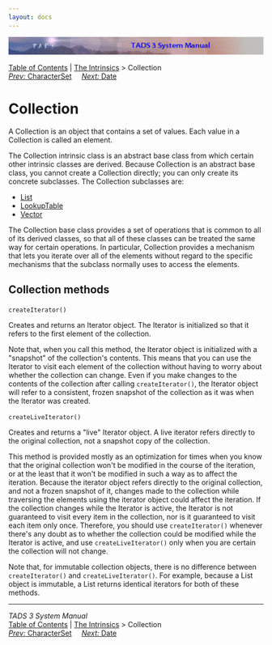 ```yaml
---
layout: docs
---
```



<img src="topbar.jpg" data-border="0" />





<a href="toc.html" class="nav">Table of Contents</a> \|
<a href="builtins.html" class="nav">The Intrinsics</a> \> Collection  
<span class="navnp"><a href="charset.html" class="nav"><em>Prev:</em> CharacterSet</a>
    <a href="date.html" class="nav"><em>Next:</em> Date</a>     </span>





# Collection

A Collection is an object that contains a set of values. Each value in a
Collection is called an element.

The Collection intrinsic class is an abstract base class from which
certain other intrinsic classes are derived. Because Collection is an
abstract base class, you cannot create a Collection directly; you can
only create its concrete subclasses. The Collection subclasses are:

- [List](list.html)
- [LookupTable](lookup.html)
- [Vector](vector.html)

The Collection base class provides a set of operations that is common to
all of its derived classes, so that all of these classes can be treated
the same way for certain operations. In particular, Collection provides
a mechanism that lets you iterate over all of the elements without
regard to the specific mechanisms that the subclass normally uses to
access the elements.

## Collection methods

`createIterator()`



Creates and returns an Iterator object. The Iterator is initialized so
that it refers to the first element of the collection.

Note that, when you call this method, the Iterator object is initialized
with a "snapshot" of the collection's contents. This means that you can
use the Iterator to visit each element of the collection without having
to worry about whether the collection can change. Even if you make
changes to the contents of the collection after calling
`createIterator()`, the Iterator object will
refer to a consistent, frozen snapshot of the collection as it was when
the Iterator was created.



`createLiveIterator()`



Creates and returns a "live" Iterator object. A live iterator refers
directly to the original collection, not a snapshot copy of the
collection.

This method is provided mostly as an optimization for times when you
know that the original collection won't be modified in the course of the
iteration, or at the least that it won't be modified in such a way as to
affect the iteration. Because the iterator object refers directly to the
original collection, and not a frozen snapshot of it, changes made to
the collection while traversing the elements using the iterator object
could affect the iteration. If the collection changes while the Iterator
is active, the Iterator is not guaranteed to visit every item in the
collection, nor is it guaranteed to visit each item only once.
Therefore, you should use `createIterator()`
whenever there's any doubt as to whether the collection could be
modified while the Iterator is active, and use
`createLiveIterator()` only when you are certain
the collection will not change.

Note that, for immutable collection objects, there is no difference
between `createIterator()` and
`createLiveIterator()`. For example, because a
List object is immutable, a List returns identical iterators for both of
these methods.





------------------------------------------------------------------------



*TADS 3 System Manual*  
<a href="toc.html" class="nav">Table of Contents</a> \|
<a href="builtins.html" class="nav">The Intrinsics</a> \> Collection  
<span class="navnp"><a href="charset.html" class="nav"><em>Prev:</em> CharacterSet</a>
    <a href="date.html" class="nav"><em>Next:</em> Date</a>     </span>


